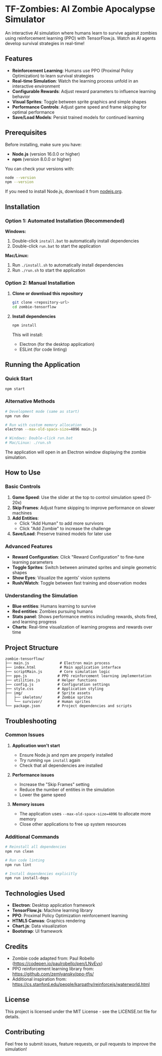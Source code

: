 # TF-Zombies: AI Zombie Apocalypse Simulator

An interactive AI simulation where humans learn to survive against zombies using reinforcement learning (PPO) with TensorFlow.js. Watch as AI agents develop survival strategies in real-time!

## Features

- **Reinforcement Learning**: Humans use PPO (Proximal Policy Optimization) to learn survival strategies
- **Real-time Simulation**: Watch the learning process unfold in an interactive environment
- **Configurable Rewards**: Adjust reward parameters to influence learning behavior
- **Visual Sprites**: Toggle between sprite graphics and simple shapes
- **Performance Controls**: Adjust game speed and frame skipping for optimal performance
- **Save/Load Models**: Persist trained models for continued learning

## Prerequisites

Before installing, make sure you have:

- **Node.js** (version 16.0.0 or higher)
- **npm** (version 8.0.0 or higher)

You can check your versions with:
```bash
node --version
npm --version
```

If you need to install Node.js, download it from [nodejs.org](https://nodejs.org/).

## Installation

### Option 1: Automated Installation (Recommended)

**Windows:**
1. Double-click `install.bat` to automatically install dependencies
2. Double-click `run.bat` to start the application

**Mac/Linux:**
1. Run `./install.sh` to automatically install dependencies
2. Run `./run.sh` to start the application

### Option 2: Manual Installation

1. **Clone or download this repository**
   ```bash
   git clone <repository-url>
   cd zombie-tensorflow
   ```

2. **Install dependencies**
   ```bash
   npm install
   ```

   This will install:
   - Electron (for the desktop application)
   - ESLint (for code linting)

## Running the Application

### Quick Start
```bash
npm start
```

### Alternative Methods
```bash
# Development mode (same as start)
npm run dev

# Run with custom memory allocation
electron --max-old-space-size=4096 main.js

# Windows: Double-click run.bat
# Mac/Linux: ./run.sh
```

The application will open in an Electron window displaying the zombie simulation.

## How to Use

### Basic Controls

1. **Game Speed**: Use the slider at the top to control simulation speed (1-20x)
2. **Skip Frames**: Adjust frame skipping to improve performance on slower machines
3. **Add Entities**: 
   - Click "Add Human" to add more survivors
   - Click "Add Zombie" to increase the challenge
4. **Save/Load**: Preserve trained models for later use

### Advanced Features

- **Reward Configuration**: Click "Reward Configuration" to fine-tune learning parameters
- **Toggle Sprites**: Switch between animated sprites and simple geometric shapes
- **Show Eyes**: Visualize the agents' vision systems
- **Rush/Watch**: Toggle between fast training and observation modes

### Understanding the Simulation

- **Blue entities**: Humans learning to survive
- **Red entities**: Zombies pursuing humans
- **Stats panel**: Shows performance metrics including rewards, shots fired, and learning progress
- **Charts**: Real-time visualization of learning progress and rewards over time

## Project Structure

```
zombie-tensorflow/
├── main.js              # Electron main process
├── index.html           # Main application interface
├── scriptMain.js        # Core simulation logic
├── ppo.js              # PPO reinforcement learning implementation
├── utilities.js        # Helper functions
├── config.js           # Configuration settings
├── style.css           # Application styling
├── img/                # Sprite assets
│   ├── skeleton/       # Zombie sprites
│   └── survivor/       # Human sprites
└── package.json        # Project dependencies and scripts
```

## Troubleshooting

### Common Issues

1. **Application won't start**
   - Ensure Node.js and npm are properly installed
   - Try running `npm install` again
   - Check that all dependencies are installed

2. **Performance issues**
   - Increase the "Skip Frames" setting
   - Reduce the number of entities in the simulation
   - Lower the game speed

3. **Memory issues**
   - The application uses `--max-old-space-size=4096` to allocate more memory
   - Close other applications to free up system resources

### Additional Commands

```bash
# Reinstall all dependencies
npm run clean

# Run code linting
npm run lint

# Install dependencies explicitly
npm run install-deps
```

## Technologies Used

- **Electron**: Desktop application framework
- **TensorFlow.js**: Machine learning library
- **PPO**: Proximal Policy Optimization reinforcement learning
- **HTML5 Canvas**: Graphics rendering
- **Chart.js**: Data visualization
- **Bootstrap**: UI framework

## Credits

- Zombie code adapted from: Paul Robello (https://codepen.io/paulrobello/pen/LNvEvx)
- PPO reinforcement learning library from: https://github.com/zemlyansky/ppo-tfjs/
- Additional inspiration from: https://cs.stanford.edu/people/karpathy/reinforcejs/waterworld.html

## License

This project is licensed under the MIT License - see the LICENSE.txt file for details.

## Contributing

Feel free to submit issues, feature requests, or pull requests to improve the simulation!

